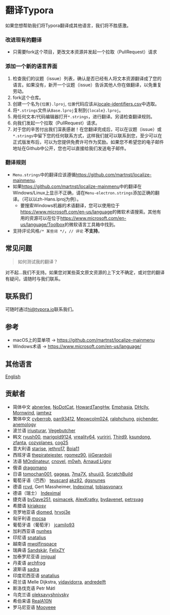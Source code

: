 # 翻译Typora

如果您想帮助我们将Typora翻译成其他语言，我们将不胜感激。

### 改进现有的翻译

- 只需要fork这个项目，更改文本资源并发起一个拉取（PullRequest）请求

### 添加一个新的语言界面

1. 检查我们的议题（issue）列表，确认是否已经有人将文本资源翻译成了您的语言。如果没有，新开一个议题（issue）告诉其他人你在做翻译，以免重复劳动。
2. fork这个仓库。
3. 创建一个名为`{位置}.lproj`, `位置`代码应该从[locale-identifiers.csv](locale-identifiers.csv)中选取。
4. 将`*.strings`文件从`Base.lproj`复制到`{locale}.lproj`。
5. 用任何文本/代码编辑器打开`*.strings`，进行翻译。另请检查翻译规则。
6. 向我们发起一个拉取（PullRequest）请求。
7. 对于您的辛苦付出我们深表感谢！在您翻译完成后，可以在议题（issue）或`*.strings`中留下您的任何联系方式，这样我们就可以联系到您，至少可以在正式版发布后，可以为您提供免费许可作为奖励。如果您不希望您的电子邮件地址在Github中公开，您也可以直接给我们发送电子邮件。

### 翻译规则

- `Menu.strings`中的翻译应该遵循<https://github.com/martnst/localize-mainmenu>.
- 如果<https://github.com/martnst/localize-mainmenu>中的翻译在Windows/Linux上显示不正确，请在`Menu-electron.strings`添加正确的翻译。（可以以zh-Hans.lproj为例）。
  - 要搜索Windows机器的术语翻译，您可以使用位于<https://www.microsoft.com/en-us/language>的微软术语搜索。其他有用的资源可以在位于<https://www.microsoft.com/en-us/language/Toolbox>的微软语言工具箱中找到。
- 支持评论风格`/* 某些词 */`，`// 评论` **不支持**。

## 常见问题

> 如何测试我的翻译？

对不起...我们不支持。如果您对某些英文原文资源的上下文不确定，或对您的翻译有疑问，请随时与我们联系。

## 联系我们

可随时通过<hi@typora.io>联系我们。

## 参考

- macOS上的菜单项 → https://github.com/martnst/localize-mainmenu
- Windows术语 → https://www.microsoft.com/en-us/language/

## 其他语言
[English](Readme.md)

## 贡献者

- 简体中文 [abnerlee](https://github.com/abnerlee), [NoDotCat](https://github.com/NoDotCat), [HowardTangHw](https://github.com/HowardTangHw),  [Emphasia](https://github.com/Emphasia), [DHclly](https://github.com/DHclly), [Mornwind](https://github.com/Mornwind), [iamtwz](https://github.com/iamtwz)
- 繁体中文 [cyberrob](https://github.com/cyberrob), [pan93412](https://github.com/pan93412), [Meowcolm024](https://github.com/Meowcolm024), [ralphchung](https://github.com/ralphchung), [pjchender](https://github.com/pjchender), [anemology](https://github.com/anemology)
- 波兰语  [iriusturar](https://github.com/iriusturar), [Vegebutcher](https://github.com/Vegebutcher)
- 韩文  [ryush00](https://github.com/ryush00),  [marigold9124](https://github.com/marigold9124), [vreality64](https://github.com/vreality64), [yuririri](https://github.com/yuririri), [Third9](https://github.com/Third9), [ksundong](https://github.com/ksundong), [zfanta](https://github.com/zfanta), [cozyplanes](https://github.com/cozyplanes), [cog25](https://github.com/cog25)
- 意大利语  [starise](https://github.com/starise), [jethro17](https://github.com/jethro17), [Boia11](https://github.com/Boia11)
- 西班牙语  [thepiratejester](https://github.com/thepiratejester), [rgomez90](https://github.com/rgomez90), [iiiGerardoiii](https://github.com/iiiGerardoiii)
- 法语 [MOrdinateur](https://github.com/MOrdinateur), [cnovel](https://github.com/cnovel), [m0wh](https://github.com/m0wh), [Arnaud Ligny](https://github.com/ArnaudLigny)
- 俄语 [dragomano](https://github.com/dragomano)
- 日语 [tomochan001](https://github.com/tomochan001), [gageas](https://github.com/gageas), [7ma7X](https://github.com/7ma7X), [shuuji3](https://github.com/shuuji3), [ScratchBuild](https://github.com/ScratchBuild)
- 葡萄牙语（巴西） [teuscard](https://github.com/teuscard) [akz92](https://github.com/akz92), [dgsnunes](https://github.com/dgsnunes)
- 德语 [rcvd](https://github.com/rcvd), Gert Massheimer, [Indeximal](https://github.com/Indeximal), [tobiasvonarx](https://github.com/tobiasvonarx)
- 德语（瑞士） [Indeximal](https://github.com/Indeximal)
- 捷克语 [byDave251](https://github.com/byDave251), [psimacek](https://github.com/psimacek), [AlexKratky](https://github.com/AlexKratky), [bydavenet](https://github.com/bydavenet), [petrsvag](https://github.com/petrsvag)
- 希腊语 [kiriakosv](https://github.com/kiriakosv)
- 克罗地亚语 [diomed](https://github.com/diomed), [hrvoj3e](https://github.com/hrvoj3e)
- 匈牙利语 [mocsa](https://github.com/mocsa)
- 葡萄牙语（葡萄牙） [jcamilo93](https://github.com/jcamilo93)
- 加利西亚语 [nunhes](https://github.com/nunhes)
- 印尼语 [snatalius](https://github.com/snatalius)
- 越南语 [mwolfinspace](https://github.com/mwolfinspace)
- 瑞典语 [Sandskär](https://github.com/passar), [FelixZY](https://github.com/FelixZY)
- 加泰罗尼亚语 [jmigual](https://github.com/jmigual)
- 丹麦语 [archfrog](https://github.com/archfrog)
- 波斯语 [sadra](https://github.com/sadra)
- 印度尼西亚语 [snatalius](https://github.com/snatalius)
- 荷兰语 Melle Dijkstra, [vidavidorra](https://github.com/vidavidorra), [andredelft](https://github.com/andredelft)
- 斯洛伐克语 Petr Mátl
- 乌克兰语 [oleksavyshnivsky](https://github.com/oleksavyshnivsky)
- 希伯来语 [RealA10N](https://github.com/RealA10N)
- 罗马尼亚语 [Mooyeee](https://github.com/Mooyeee)
